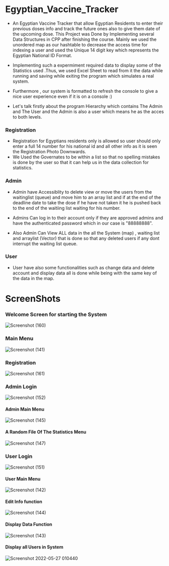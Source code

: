 # Egyptian_Vaccine_Tracker
* An Egyptian Vaccine Tracker that allow Egyptian Residents to enter their previous doses info and track the future ones also to give them date of the upcoming dose. This Project was Done by Implementing several Data Structures in CPP after finishing the course. Mainly we used the unordered map as our hashtable to decrease the access time for indexing a user and used the Unique 14 digit key which represents the Egyptian National ID Format. 

* Implementing such a expermiment required data to display some of the Statistics used .Thus, we used Excel Sheet to read from it the data while running and saving while exiting the program which simulates a real system.

* Furthermore , our system is formatted to refresh the console to give a nice user experience even if it is on a console :)  
* Let's talk firstly  about the program Hierarchy which contains The Admin and The User and the Admin is also a user which means he as the acces to both levels.
### Registration
   * Registration for Egyptians residents only is allowed so user should only enter a full 14 number for his national id and all other info as it is seen the       Registration Photo Downwards. 
   * We Used the Governates to be within a list so that no spelling mistakes is done by the user so that it can help us in the data collection for statistics.

### Admin
* Admin have Accessiblity to delete view or move the users from the waitinglist (queue) and move him to an array list and if at the end of the deadline date to take the  dose if he have not taken it he is pushed back to the end of the waitiing list waiting for his number.

* Admins Can log in to their account only if they are approved admins and have the authenticated password which in our case is "88888888".
 
* Also Admin Can View ALL data in the  all the System (map) , waiting list and arraylist (Vector) that is done so that any deleted users if any dont interrupt the waiting list queue.  

### User 
* User have also some functionalities such as change data and delete account and display data all is done while being with the same key of the data in the map.

# ScreenShots
### Welcome Screen for starting the System
  ![Screenshot (160)](https://user-images.githubusercontent.com/96030527/170589060-64fc9cb2-5dbb-4a9f-8bc9-5cd886167783.png)
### Main Menu
  ![Screenshot (141)](https://user-images.githubusercontent.com/96030527/170589164-219cdd72-e6b4-4bcc-802a-28c49e3c1a5d.png)
### Registration 
  ![Screenshot (161)](https://user-images.githubusercontent.com/96030527/170590129-7cd693a1-e3ad-4f7c-9a79-e57457d8177b.png)
### Admin Login 
  ![Screenshot (152)](https://user-images.githubusercontent.com/96030527/170590879-0150915f-d847-4db6-b2cc-050fb450abc9.png)
   #### Admin Main Menu
   ![Screenshot (145)](https://user-images.githubusercontent.com/96030527/170591785-ef9c8718-7464-421a-8721-396dbb295172.png)
    
   #### A Random File Of The Statistics Menu
   ![Screenshot (147)](https://user-images.githubusercontent.com/96030527/170590529-42c5f652-074f-4964-9407-d4e119a9d687.png)
### User Login 
  ![Screenshot (151)](https://user-images.githubusercontent.com/96030527/170591156-a8a5f1be-fd90-4b96-8f78-815b416b558b.png)
   #### User Main Menu
   ![Screenshot (142)](https://user-images.githubusercontent.com/96030527/170591289-32f02520-35ff-470c-add6-fa86e6e44b73.png)
   #### Edit Info function
   ![Screenshot (144)](https://user-images.githubusercontent.com/96030527/170591615-cc99cf6e-0e90-4678-b0a4-2c2ad5b65198.png)
   #### Display Data Function
   ![Screenshot (143)](https://user-images.githubusercontent.com/96030527/170591583-83847fe7-40f1-44c4-8083-ec71ab70f2fc.png)
   #### Display all Users in System
   ![Screenshot 2022-05-27 010440](https://user-images.githubusercontent.com/96030527/170593442-633a4bf2-6c13-4f11-b051-217ce4c67991.png)

